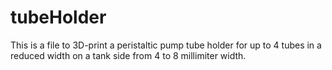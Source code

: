 # tubeHolder
This is a file to 3D-print a peristaltic pump tube holder for up to 4 tubes in a reduced width on a tank side from 4 to 8 millimiter width.
